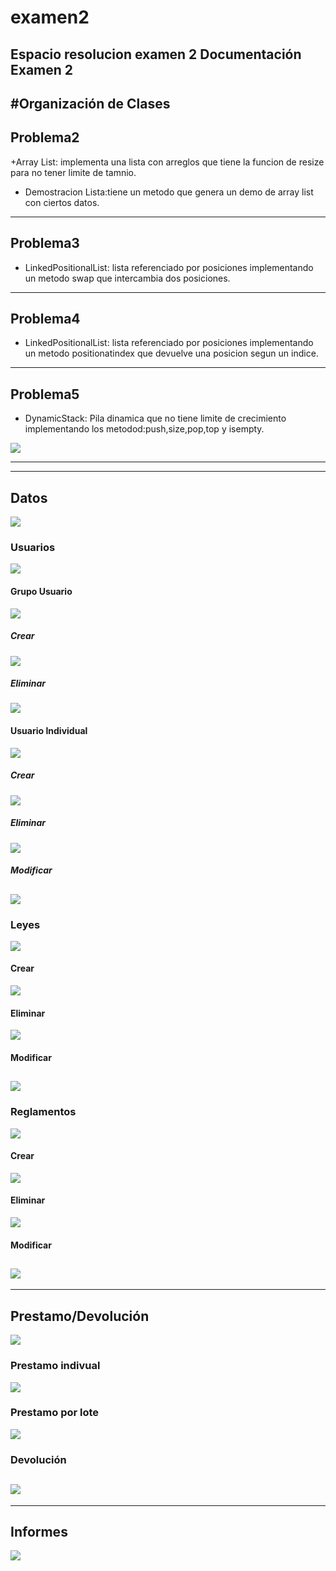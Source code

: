 # examen2
Espacio resolucion examen 2
Documentación Examen 2
-----------------------------



#Organización de Clases
----------------------
Problema2
----------------------
+Array List: implementa una lista con arreglos que tiene la funcion de resize para no tener limite de tamnio.
+ Demostracion Lista:tiene un metodo que genera un demo de array list con ciertos datos.
----------------------
Problema3
---------------------
+ LinkedPositionalList: lista referenciado por posiciones implementando un metodo swap que intercambia dos posiciones.
----------------------
Problema4
---------------------
+ LinkedPositionalList: lista referenciado por posiciones implementando un metodo positionatindex que devuelve una posicion segun un indice.
----------------------
Problema5
---------------------
+ DynamicStack: Pila dinamica que no tiene limite de crecimiento implementando los metodod:push,size,pop,top y isempty.

![](https://image.ibb.co/jkQjWG/Form1.png)

---------------------------------
---------------------------------
## Datos
![](https://image.ibb.co/dcHnkb/Datos.png)

### Usuarios
![](https://image.ibb.co/nQcWBG/Usuarios.png)
#### Grupo Usuario
![](https://image.ibb.co/mfSWBG/SGrupo_Usuarios.png)
##### Crear
![](https://image.ibb.co/cB3hJw/CGrupo_Usuario.png)
##### Eliminar
![](https://image.ibb.co/nBRrBG/Eliminar_Grupo.png)


#### Usuario Individual
![](https://image.ibb.co/iHwPWG/SUsuarios.png)
##### Crear
![](https://image.ibb.co/mUvwdw/CUsuario.png)
##### Eliminar
![](https://image.ibb.co/nh7bdw/EUsuario.png)
##### Modificar
![](https://image.ibb.co/eqytQb/MUsuario.png)
---------------------------------
### Leyes
![](https://image.ibb.co/gLeNJw/SLeyes.png)
#### Crear
![](https://image.ibb.co/jxqwdw/CLey.png)
#### Eliminar
![](https://image.ibb.co/jqytQb/ELey.png)
#### Modificar
![](https://image.ibb.co/fq4NJw/MLey.png)
---------------------------------
### Reglamentos
![](https://image.ibb.co/bSD4WG/SReglamentos.png)
#### Crear
![](https://image.ibb.co/n7iSkb/CReglamento.png)
#### Eliminar
![](https://image.ibb.co/np3Gdw/EReglamento.png)
#### Modificar
![](https://image.ibb.co/nnWf5b/MReglamento.png)
---------------------------------
---------------------------------
## Prestamo/Devolución
![](https://image.ibb.co/cv0jWG/PrestDev.png)
### Prestamo indivual
![](https://image.ibb.co/gT405b/IPrestamo.png)
### Prestamo por lote
![](https://image.ibb.co/cOhnkb/LPrestamo.png)
### Devolución
![](https://image.ibb.co/bMtSkb/Devolucion.png)
---------------------------------
---------------------------------
## Informes
![](https://image.ibb.co/hqSbdw/Informe.png)









